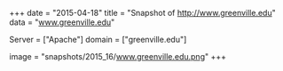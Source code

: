
+++
date = "2015-04-18"
title = "Snapshot of http://www.greenville.edu"
data = "www.greenville.edu"

Server = ["Apache"]
domain = ["greenville.edu"]

  image = "snapshots/2015_16/www.greenville.edu.png"
+++
#

